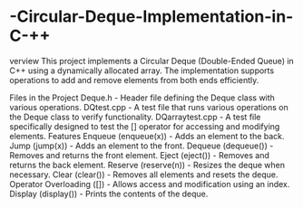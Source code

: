 # -Circular-Deque-Implementation-in-C-\++

verview
This project implements a Circular Deque (Double-Ended Queue) in C++ using a dynamically allocated array. The implementation supports operations to add and remove elements from both ends efficiently.

Files in the Project
Deque.h - Header file defining the Deque class with various operations.
DQtest.cpp - A test file that runs various operations on the Deque class to verify functionality.
DQarraytest.cpp - A test file specifically designed to test the [] operator for accessing and modifying elements.
Features
Enqueue (enqueue(x)) - Adds an element to the back.
Jump (jump(x)) - Adds an element to the front.
Dequeue (dequeue()) - Removes and returns the front element.
Eject (eject()) - Removes and returns the back element.
Reserve (reserve(n)) - Resizes the deque when necessary.
Clear (clear()) - Removes all elements and resets the deque.
Operator Overloading ([]) - Allows access and modification using an index.
Display (display()) - Prints the contents of the deque.
